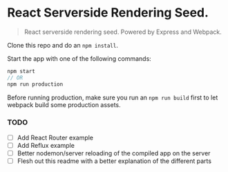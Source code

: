# React Serverside Rendering Seed.

>React serverside rendering seed. Powered by Express and Webpack.

Clone this repo and do an `npm install`.

Start the app with one of the following commands:
```javascript
npm start
// OR
npm run production
```

Before running production, make sure you run an `npm run build` first to let
webpack build some production assets.

### TODO

- [ ] Add React Router example
- [ ] Add Reflux example
- [ ] Better nodemon/server reloading of the compiled app on the server
- [ ] Flesh out this readme with a better explanation of the different parts
